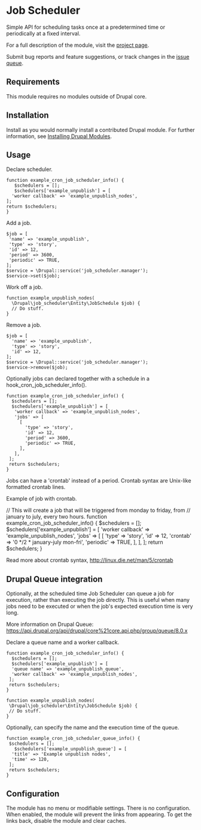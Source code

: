 # Job Scheduler

Simple API for scheduling tasks once at a predetermined time or periodically at
a fixed interval.

For a full description of the module, visit the
[project page](https://www.drupal.org/project/job_scheduler).

Submit bug reports and feature suggestions, or track changes in the
[issue queue](https://www.drupal.org/project/issues/job_scheduler).


## Requirements

This module requires no modules outside of Drupal core.


## Installation

Install as you would normally install a contributed Drupal module. For further
information, see
[Installing Drupal Modules](https://www.drupal.org/docs/extending-drupal/installing-drupal-modules).


## Usage

Declare scheduler.

    function example_cron_job_scheduler_info() {
       $schedulers = [];
       $schedulers['example_unpublish'] = [
      'worker callback' => 'example_unpublish_nodes',
    ];
    return $schedulers;
    }

Add a job.

    $job = [
     'name' => 'example_unpublish',
     'type' => 'story',
     'id' => 12,
     'period' => 3600,
     'periodic' => TRUE,
    ];
    $service = \Drupal::service('job_scheduler.manager');
    $service->set($job);

Work off a job.

    function example_unpublish_nodes(
      \Drupal\job_scheduler\Entity\JobSchedule $job) {
      // Do stuff.
    }

Remove a job.

    $job = [
      'name' => 'example_unpublish',
      'type' => 'story',
      'id' => 12,
    ];
    $service = \Drupal::service('job_scheduler.manager');
    $service->remove($job);

Optionally jobs can declared together with a schedule in a
hook_cron_job_scheduler_info().

    function example_cron_job_scheduler_info() {
      $schedulers = [];
      $schedulers['example_unpublish'] = [
       'worker callback' => 'example_unpublish_nodes',
       'jobs' => [
         [
           'type' => 'story',
           'id' => 12,
           'period' => 3600,
           'periodic' => TRUE,
         ],
       ],
     ];
     return $schedulers;
    }

Jobs can have a 'crontab' instead of a period. Crontab syntax are Unix-like
formatted crontab lines.

Example of job with crontab.

  // This will create a job that will be triggered from monday to friday, from
  // january to july, every two hours.
    function example_cron_job_scheduler_info() {
      $schedulers = [];
      $schedulers['example_unpublish'] = [
        'worker callback' => 'example_unpublish_nodes',
       'jobs' => [
          [
           'type' => 'story',
           'id' => 12,
           'crontab' => '0 */2 * january-july mon-fri',
           'periodic' => TRUE,
         ],
        ],
      ];
      return $schedulers;
    }

Read more about crontab syntax, <http://linux.die.net/man/5/crontab>


## Drupal Queue integration

Optionally, at the scheduled time Job Scheduler can queue a job for execution,
rather than executing the job directly. This is useful when many jobs need to
be executed or when the job's expected execution time is very long.

More information on Drupal Queue: <https://api.drupal.org/api/drupal/core%21core.api.php/group/queue/8.0.x>

Declare a queue name and a worker callback.

    function example_cron_job_scheduler_info() {
      $schedulers = [];
      $schedulers['example_unpublish'] = [
      'queue name' => 'example_unpublish_queue',
      'worker callback' => 'example_unpublish_nodes',
     ];
     return $schedulers;
    }

    function example_unpublish_nodes(
     \Drupal\job_scheduler\Entity\JobSchedule $job) {
     // Do stuff.
    }

Optionally, can specify the name and the execution time of the queue.

    function example_cron_job_scheduler_queue_info() {
     $schedulers = [];
       $schedulers['example_unpublish_queue'] = [
      'title' => 'Example unpublish nodes',
      'time' => 120,
     ];
     return $schedulers;
    }


## Configuration

The module has no menu or modifiable settings. There is no configuration. When
enabled, the module will prevent the links from appearing. To get the links
back, disable the module and clear caches.
